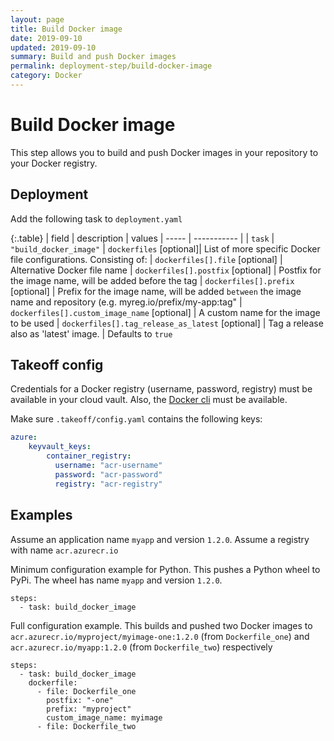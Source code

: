 ```yaml
---
layout: page
title: Build Docker image
date: 2019-09-10
updated: 2019-09-10
summary: Build and push Docker images
permalink: deployment-step/build-docker-image
category: Docker
---
```


# Build Docker image

This step allows you to build and push Docker images in your repository to your Docker registry.

## Deployment
Add the following task to `deployment.yaml`

{:.table}
| field | description | values
| ----- | ----------- |
| `task` | `"build_docker_image"`
| `dockerfiles` [optional]| List of more specific Docker file configurations. Consisting of:
| `dockerfiles[].file` [optional] | Alternative Docker file name
| `dockerfiles[].postfix` [optional] | Postfix for the image name, will be added before the tag
| `dockerfiles[].prefix` [optional] | Prefix for the image name, will be added `between` the image name and repository (e.g. myreg.io/prefix/my-app:tag"
| `dockerfiles[].custom_image_name` [optional] | A custom name for the image to be used
| `dockerfiles[].tag_release_as_latest` [optional] | Tag a release also as 'latest' image. | Defaults to `true`

## Takeoff config
Credentials for a Docker registry (username, password, registry) must be available in your cloud vault. Also, the [Docker cli](https://docs.docker.com/engine/reference/commandline/cli/) must be available. 

Make sure `.takeoff/config.yaml` contains the following keys:

```yaml
azure:
    keyvault_keys:
        container_registry:
          username: "acr-username"
          password: "acr-password"
          registry: "acr-registry"
```

## Examples

Assume an application name `myapp` and version `1.2.0`.
Assume a registry with name `acr.azurecr.io`

Minimum configuration example for Python. This pushes a Python wheel to PyPi. The wheel has name `myapp` and version `1.2.0`.
```
steps:
  - task: build_docker_image
```

Full configuration example. This builds and pushed two Docker images to `acr.azurecr.io/myproject/myimage-one:1.2.0` (from `Dockerfile_one`) and `acr.azurecr.io/myapp:1.2.0` (from `Dockerfile_two`) respectively

```
steps:
  - task: build_docker_image
    dockerfile:
      - file: Dockerfile_one
        postfix: "-one"
        prefix: "myproject"
        custom_image_name: myimage
      - file: Dockerfile_two
```
